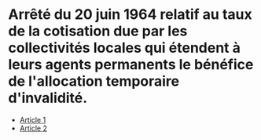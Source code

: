 # Arrêté du 20 juin 1964 relatif au taux de la cotisation due par les collectivités locales qui étendent à leurs agents permanents le bénéfice de l'allocation temporaire d'invalidité.

- [Article 1](article-1.md)
- [Article 2](article-2.md)
